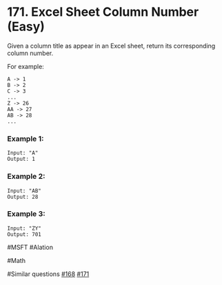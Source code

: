 # 171. Excel Sheet Column Number (Easy)

Given a column title as appear in an Excel sheet, return its corresponding column number.

For example:

    A -> 1
    B -> 2
    C -> 3
    ...
    Z -> 26
    AA -> 27
    AB -> 28 
    ...

### Example 1:
```
Input: "A"
Output: 1
```

### Example 2:
```
Input: "AB"
Output: 28
```

### Example 3:
```
Input: "ZY"
Output: 701
```

#MSFT #Alation

#Math

#Similar questions [#168](../p168e/README.md) [#171](../p171e/README.md)
